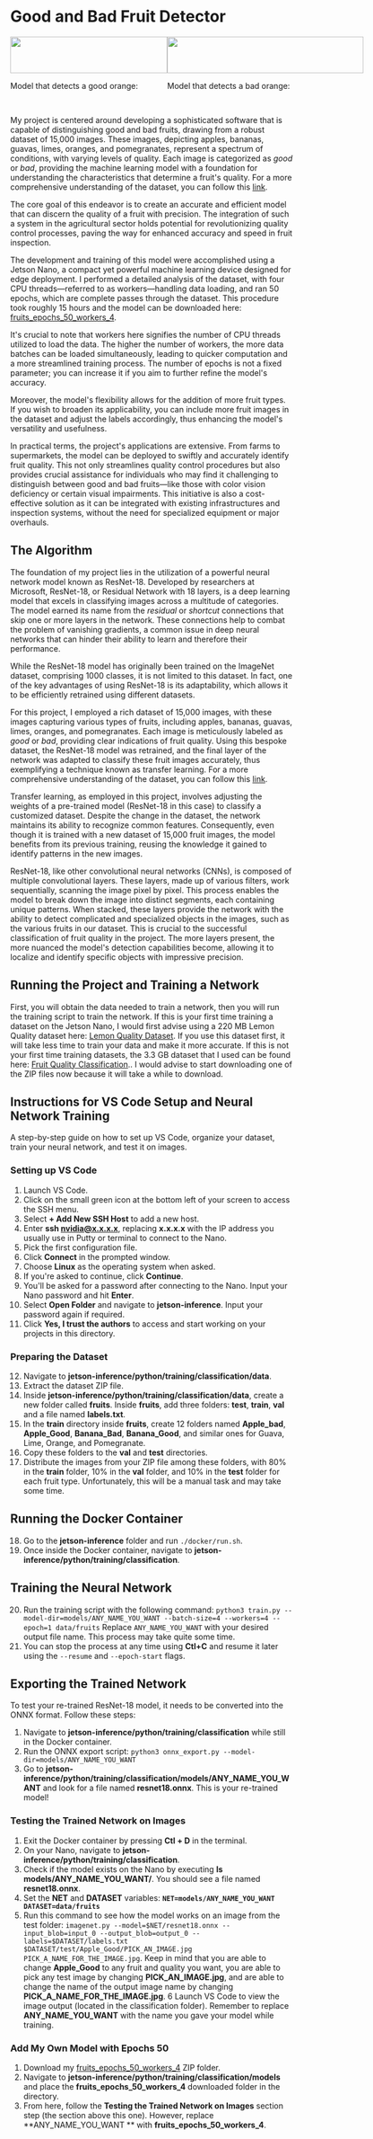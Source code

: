 # Good and Bad Fruit Detector

<div style="display: flex; justify-content: space-between; margin-bottom: 75px">
	<div>
		<img src=https://github.com/NicholasRevenco/NVIDIA-Jetson-Nano-Good-and-Bad-Fruit/assets/111706705/f19eeea4-864e-4497-bbf0-db830128e7eb" width="280" height="100%">
		<p>Model that detects a good orange:</p>
	</div>
	<div>
    		<img src="https://github.com/NicholasRevenco/NVIDIA-Jetson-Nano-Good-and-Bad-Fruit/assets/111706705/e3d0b09e-ea1a-48c7-a80e-57bdde21e5a9" width="350" height="100%">
		<p>Model that detects a bad orange:</p>
 	</div>
</div>

My project is centered around developing a sophisticated software that is capable of distinguishing good and bad fruits, drawing from a robust dataset of 15,000 images. These images, depicting apples, bananas, guavas, limes, oranges, and pomegranates, represent a spectrum of conditions, with varying levels of quality. Each image is categorized as *good* or *bad*, providing the machine learning model with a foundation for understanding the characteristics that determine a fruit's quality. For a more comprehensive understanding of the dataset, you can follow this [link](https://www.kaggle.com/datasets/ryandpark/fruit-quality-classification).

The core goal of this endeavor is to create an accurate and efficient model that can discern the quality of a fruit with precision. The integration of such a system in the agricultural sector holds potential for revolutionizing quality control processes, paving the way for enhanced accuracy and speed in fruit inspection.

The development and training of this model were accomplished using a Jetson Nano, a compact yet powerful machine learning device designed for edge deployment. I performed a detailed analysis of the dataset, with four CPU threads—referred to as workers—handling data loading, and ran 50 epochs, which are complete passes through the dataset. This procedure took roughly 15 hours and the model can be downloaded here: [fruits_epochs_50_workers_4](https://www.dropbox.com/scl/fi/7xhfk7fi310c8s003j4qh/fruits_epochs_50_workers_4.zip?rlkey=sp2636nnv1cu5qtilquee9t3m&dl=0).

It's crucial to note that workers here signifies the number of CPU threads utilized to load the data. The higher the number of workers, the more data batches can be loaded simultaneously, leading to quicker computation and a more streamlined training process. The number of epochs is not a fixed parameter; you can increase it if you aim to further refine the model's accuracy.

Moreover, the model's flexibility allows for the addition of more fruit types. If you wish to broaden its applicability, you can include more fruit images in the dataset and adjust the labels accordingly, thus enhancing the model's versatility and usefulness.

In practical terms, the project's applications are extensive. From farms to supermarkets, the model can be deployed to swiftly and accurately identify fruit quality. This not only streamlines quality control procedures but also provides crucial assistance for individuals who may find it challenging to distinguish between good and bad fruits—like those with color vision deficiency or certain visual impairments. This initiative is also a cost-effective solution as it can be integrated with existing infrastructures and inspection systems, without the need for specialized equipment or major overhauls.

## The Algorithm
The foundation of my project lies in the utilization of a powerful neural network model known as ResNet-18. Developed by researchers at Microsoft, ResNet-18, or Residual Network with 18 layers, is a deep learning model that excels in classifying images across a multitude of categories. The model earned its name from the *residual* or *shortcut* connections that skip one or more layers in the network. These connections help to combat the problem of vanishing gradients, a common issue in deep neural networks that can hinder their ability to learn and therefore their performance.

While the ResNet-18 model has originally been trained on the ImageNet dataset, comprising 1000 classes, it is not limited to this dataset. In fact, one of the key advantages of using ResNet-18 is its adaptability, which allows it to be efficiently retrained using different datasets.

For this project, I employed a rich dataset of 15,000 images, with these images capturing various types of fruits, including apples, bananas, guavas, limes, oranges, and pomegranates. Each image is meticulously labeled as *good* or *bad*, providing clear indications of fruit quality. Using this bespoke dataset, the ResNet-18 model was retrained, and the final layer of the network was adapted to classify these fruit images accurately, thus exemplifying a technique known as transfer learning. For a more comprehensive understanding of the dataset, you can follow this [link](https://www.kaggle.com/datasets/ryandpark/fruit-quality-classification).

Transfer learning, as employed in this project, involves adjusting the weights of a pre-trained model (ResNet-18 in this case) to classify a customized dataset. Despite the change in the dataset, the network maintains its ability to recognize common features. Consequently, even though it is trained with a new dataset of 15,000 fruit images, the model benefits from its previous training, reusing the knowledge it gained to identify patterns in the new images.

ResNet-18, like other convolutional neural networks (CNNs), is composed of multiple convolutional layers. These layers, made up of various filters, work sequentially, scanning the image pixel by pixel. This process enables the model to break down the image into distinct segments, each containing unique patterns. When stacked, these layers provide the network with the ability to detect complicated and specialized objects in the images, such as the various fruits in our dataset. This is crucial to the successful classification of fruit quality in the project. The more layers present, the more nuanced the model's detection capabilities become, allowing it to localize and identify specific objects with impressive precision.

## Running the Project and Training a Network
First, you will obtain the data needed to train a network, then you will run the training script to train the network. If this is your first time training a dataset on the Jetson Nano, I would first advise using a 220 MB Lemon Quality dataset here: [ Lemon Quality Dataset](https://www.kaggle.com/datasets/yusufemir/lemon-quality-dataset). If you use this dataset first, it will take less time to train your data and make it more accurate. If this is not your first time training datasets, the 3.3 GB dataset that I used can be found here: [Fruit Quality Classification](https://www.kaggle.com/datasets/ryandpark/fruit-quality-classification).. I would advise to start downloading one of the ZIP files now because it will take a while to download.

## Instructions for VS Code Setup and Neural Network Training

A step-by-step guide on how to set up VS Code, organize your dataset, train your neural network, and test it on images.

### Setting up VS Code

1. Launch VS Code.
2. Click on the small green icon at the bottom left of your screen to access the SSH menu.
3. Select **+ Add New SSH Host** to add a new host.
4. Enter **ssh nvidia@x.x.x.x**, replacing **x.x.x.x** with the IP address you usually use in Putty or terminal to connect to the Nano.
5. Pick the first configuration file.
6. Click **Connect** in the prompted window.
7. Choose **Linux** as the operating system when asked.
8. If you're asked to continue, click **Continue**.
9. You'll be asked for a password after connecting to the Nano. Input your Nano password and hit **Enter**.
10. Select **Open Folder** and navigate to **jetson-inference**. Input your password again if required.
11. Click **Yes, I trust the authors** to access and start working on your projects in this directory.

### Preparing the Dataset

12. Navigate to **jetson-inference/python/training/classification/data**.
13. Extract the dataset ZIP file.
14. Inside **jetson-inference/python/training/classification/data**, create a new folder called **fruits**. Inside **fruits**, add three folders: **test**, **train**, **val** and a file named **labels.txt**.
15. In the **train** directory inside **fruits**, create 12 folders named **Apple_bad**, **Apple_Good**, **Banana_Bad**, **Banana_Good**, and similar ones for Guava, Lime, Orange, and Pomegranate.
16. Copy these folders to the **val** and **test** directories.
17. Distribute the images from your ZIP file among these folders, with 80% in the **train** folder, 10% in the **val** folder, and 10% in the **test** folder for each fruit type. Unfortunately, this will be a manual task and may take some time.

## Running the Docker Container

18. Go to the **jetson-inference** folder and run `./docker/run.sh`.
19. Once inside the Docker container, navigate to **jetson-inference/python/training/classification**.

## Training the Neural Network

20. Run the training script with the following command: `python3 train.py --model-dir=models/ANY_NAME_YOU_WANT --batch-size=4 --workers=4 --epoch=1 data/fruits` Replace `ANY_NAME_YOU_WANT` with your desired output file name. This process may take quite some time.
21. You can stop the process at any time using **Ctl+C** and resume it later using the `--resume` and `--epoch-start` flags.

## Exporting the Trained Network

To test your re-trained ResNet-18 model, it needs to be converted into the ONNX format. Follow these steps:

1. Navigate to **jetson-inference/python/training/classification** while still in the Docker container.
2. Run the ONNX export script: `python3 onnx_export.py --model-dir=models/ANY_NAME_YOU_WANT`
3. Go to **jetson-inference/python/training/classification/models/ANY_NAME_YOU_WANT** and look for a file named **resnet18.onnx**. This is your re-trained model!

### Testing the Trained Network on Images
1. Exit the Docker container by pressing **Ctl + D** in the terminal.
2. On your Nano, navigate to **jetson-inference/python/training/classification**.
3. Check if the model exists on the Nano by executing **ls models/ANY_NAME_YOU_WANT/**. You should see a file named **resnet18.onnx**.
4. Set the **NET** and **DATASET** variables: **`NET=models/ANY_NAME_YOU_WANT DATASET=data/fruits`**
5. Run this command to see how the model works on an image from the test folder: `imagenet.py --model=$NET/resnet18.onnx --input_blob=input_0 --output_blob=output_0 --labels=$DATASET/labels.txt $DATASET/test/Apple_Good/PICK_AN_IMAGE.jpg PICK_A_NAME_FOR_THE_IMAGE.jpg`. Keep  in mind that you are able to change **Apple_Good** to any fruit and quality you want, you are able to pick any test image by changing **PICK_AN_IMAGE.jpg**, and are able to change the name of the output image name by changing **PICK_A_NAME_FOR_THE_IMAGE.jpg**.
6 Launch VS Code to view the image output (located in the classification folder). Remember to replace **ANY_NAME_YOU_WANT** with the name you gave your model while training.

### Add My Own Model with Epochs 50

1. Download my [fruits_epochs_50_workers_4](https://www.dropbox.com/scl/fi/7xhfk7fi310c8s003j4qh/fruits_epochs_50_workers_4.zip?rlkey=sp2636nnv1cu5qtilquee9t3m&dl=0) ZIP folder.
2. Navigate to **jetson-inference/python/training/classification/models** and place the **fruits_epochs_50_workers_4** downloaded folder in the directory.
3. From here, follow the **Testing the Trained Network on Images** section step (the section above this one). However, replace **ANY_NAME_YOU_WANT ** with **fruits_epochs_50_workers_4**.
